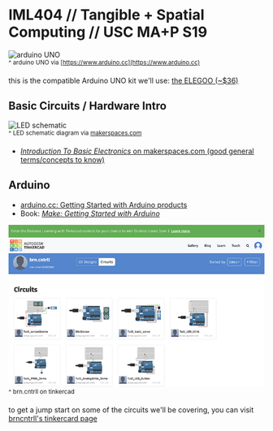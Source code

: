 # IML404 // Tangible + Spatial Computing // USC MA+P S19   

![arduino UNO](https://cdn.arduino.cc/homepage/static/media/arduino-UNO.bcc69bde.png)  
<sup>^ arduino UNO via [https://www.arduino.cc](https://www.arduino.cc)</sup>

this is the compatible Arduino UNO kit we'll use: [the ELEGOO (~$36)](https://www.amazon.com/ELEGOO-Project-Tutorial-Controller-Projects/dp/B01D8KOZF4)

## Basic Circuits / Hardware Intro

![LED schematic](https://www.makerspaces.com/wp-content/uploads/2017/05/led-schematic-diagram2.jpg)  
<sup>^ LED schematic diagram via [makerspaces.com](https://www.makerspaces.com/basic-electronics/)</sup>

- [_Introduction To Basic Electronics_ on makerspaces.com (good general terms/concepts to know)](https://www.makerspaces.com/basic-electronics/)

## Arduino
- [arduino.cc: Getting Started with Arduino products](https://www.arduino.cc/en/Guide/HomePage)
- Book: [_Make: Getting Started with Arduino_](https://www.amazon.com/Getting-Started-Arduino-Electronics-Prototyping/dp/1449363334)

![brn.cntrll on tinkercad](https://github.com/johnbcarpenter/USC_IML404_IMAGES/blob/master/images/brncntrll_tinkercad.png)  
<sup>^ brn.cntrll on tinkercad</sup>

to get a jump start on some of the circuits we'll be covering, you can visit [brncntrll's tinkercard page](https://www.tinkercad.com/users/8wg8XK0ojGD-brncntrll?category=circuits&sort=likes&view_mode=default)




